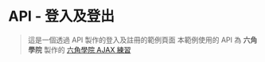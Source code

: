 # API - 登入及登出
> 這是一個透過 API 製作的登入及註冊的範例頁面
> 本範例使用的 API 為 **六角學院** 製作的 [六角學院 AJAX 練習](https://github.com/hexschool/nodejs_ajax_tutorial)